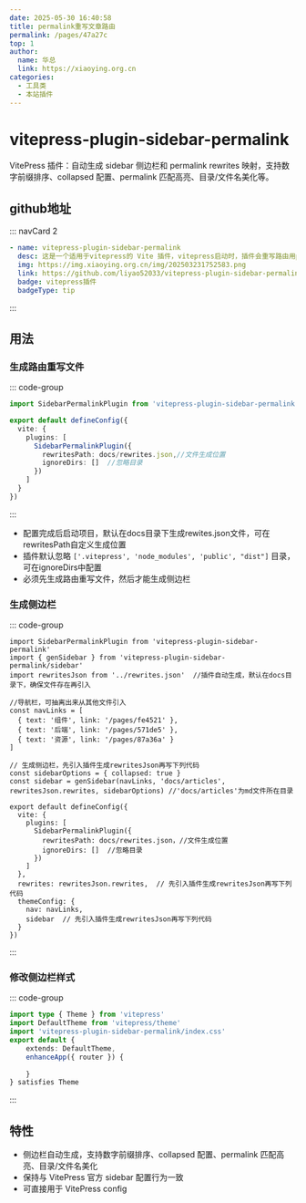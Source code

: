 ```yaml
---
date: 2025-05-30 16:40:58
title: permalink重写文章路由
permalink: /pages/47a27c
top: 1
author:
  name: 华总
  link: https://xiaoying.org.cn
categories:
  - 工具类
  - 本站插件
---
```


# vitepress-plugin-sidebar-permalink

VitePress 插件：自动生成 sidebar 侧边栏和 permalink rewrites 映射，支持数字前缀排序、collapsed 配置、permalink 匹配高亮、目录/文件名美化等。

## github地址

::: navCard  2

```yaml
- name: vitepress-plugin-sidebar-permalink
  desc: 这是一个适用于vitepress的 Vite 插件，vitepress启动时，插件会重写路由用permalink作为链接并生成侧边栏。
  img: https://img.xiaoying.org.cn/img/202503231752583.png
  link: https://github.com/liyao52033/vitepress-plugin-sidebar-permalink
  badge: vitepress插件
  badgeType: tip
```

:::

## 用法

### 生成路由重写文件

::: code-group
```ts [config.mts]
import SidebarPermalinkPlugin from 'vitepress-plugin-sidebar-permalink'

export default defineConfig({
  vite: {
    plugins: [
      SidebarPermalinkPlugin({
        rewritesPath: docs/rewrites.json,//文件生成位置
        ignoreDirs: []  //忽略目录
      }) 
    ]
  }
})

```
:::

- 配置完成后启动项目，默认在docs目录下生成rewites.json文件，可在rewritesPath自定义生成位置
- 插件默认忽略 `['.vitepress', 'node_modules', 'public', "dist"]` 目录，可在ignoreDirs中配置
- 必须先生成路由重写文件，然后才能生成侧边栏

### 生成侧边栏

::: code-group

```ts{3,13-14,25,28} [config.mts]
import SidebarPermalinkPlugin from 'vitepress-plugin-sidebar-permalink'
import { genSidebar } from 'vitepress-plugin-sidebar-permalink/sidebar'
import rewritesJson from '../rewrites.json'  //插件自动生成，默认在docs目录下，确保文件存在再引入

//导航栏，可抽离出来从其他文件引入
const navLinks = [
  { text: '组件', link: '/pages/fe4521' },
  { text: '后端', link: '/pages/571de5' },
  { text: '资源', link: '/pages/87a36a' }
]

// 生成侧边栏，先引入插件生成rewritesJson再写下列代码
const sidebarOptions = { collapsed: true }
const sidebar = genSidebar(navLinks, 'docs/articles', rewritesJson.rewrites, sidebarOptions) //'docs/articles'为md文件所在目录

export default defineConfig({
  vite: {
    plugins: [
      SidebarPermalinkPlugin({
        rewritesPath: docs/rewrites.json，//文件生成位置
        ignoreDirs: []  //忽略目录
      }) 
    ]
  },
  rewrites: rewritesJson.rewrites,  // 先引入插件生成rewritesJson再写下列代码
  themeConfig: {
    nav: navLinks,
    sidebar  // 先引入插件生成rewritesJson再写下列代码
  }
})

```
:::

### 修改侧边栏样式

::: code-group
``` ts [theme/index.ts]
import type { Theme } from 'vitepress'
import DefaultTheme from 'vitepress/theme'
import 'vitepress-plugin-sidebar-permalink/index.css'
export default {
    extends: DefaultTheme,
    enhanceApp({ router }) {
        
    }
} satisfies Theme

```
::: 

## 特性
- 侧边栏自动生成，支持数字前缀排序、collapsed 配置、permalink 匹配高亮、目录/文件名美化
- 保持与 VitePress 官方 sidebar 配置行为一致
- 可直接用于 VitePress config


